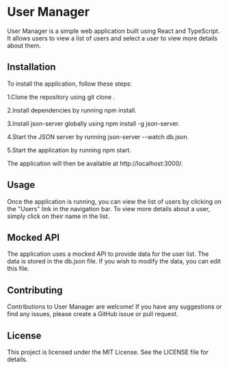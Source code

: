 # User Manager
User Manager is a simple web application built using React and TypeScript. It allows users to view a list of users and select a user to view more details about them.

## Installation
To install the application, follow these steps:

1.Clone the repository using git clone <repo-url>.
  
2.Install dependencies by running npm install.
  
3.Install json-server globally using npm install -g json-server.
  
4.Start the JSON server by running json-server --watch db.json.
  
5.Start the application by running npm start.
  
The application will then be available at http://localhost:3000/.

## Usage
Once the application is running, you can view the list of users by clicking on the "Users" link in the navigation bar. To view more details about a user, simply click on their name in the list.

## Mocked API
The application uses a mocked API to provide data for the user list. The data is stored in the db.json file. If you wish to modify the data, you can edit this file.

## Contributing
Contributions to User Manager are welcome! If you have any suggestions or find any issues, please create a GitHub issue or pull request.

## License
This project is licensed under the MIT License. See the LICENSE file for details.
